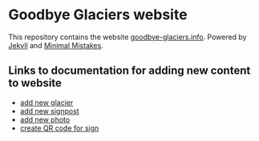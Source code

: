 # Goodbye Glaciers website

This repository contains the website [goodbye-glaciers.info](https://goodbye-glaciers.info). Powered by [Jekyll](https://jekyllrb.com/) and [Minimal Mistakes](https://mademistakes.com/work/jekyll-themes/minimal-mistakes/).

## Links to documentation for adding new content to website
- [add new glacier](/add_new_content/add_new_glacier/how_to_add_new_glaciers.md)
- [add new signpost](/add_new_content/add_new_signpost/how_to_add_new_signposts.md)
- [add new photo](/add_new_content/add_new_photo/how_to_add_new_photos.md)
- [create QR code for sign](/add_new_content/add_new_qr_code_for_sign/how_to_create_qr_codes_for_signs.md)
